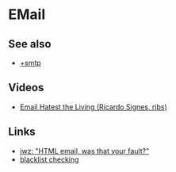 # EMail
See also
--------

* [+smtp](./email/smtp.markdown)


Videos
------

* [Email Hatest the Living (Ricardo Signes, rjbs)](https://www.youtube.com/watch?v=4s9IjkMAmns)


Links
-----

* [jwz: "HTML email, was that your fault?"](https://www.jwz.org/blog/2017/09/html-email-was-that-your-fault/)
* [blacklist checking](https://mxtoolbox.com/SuperTool.aspx)


